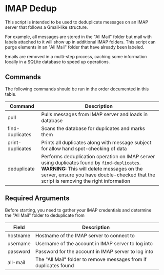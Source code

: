 # IMAP Dedup
This script is intended to be used to deduplicate messages on an IMAP server that follows a Gmail-like structure.

For example, all messages are stored in the "All Mail" folder but mail with labels attached to it will show
up in additional IMAP folders.  This script can purge elements in an "All Mail" folder that have already been
labeled.

Emails are removed in a multi-step process, caching some information locally in a SQLite database to speed up
operations.

## Commands
The following commands should be run in the order documented in this table.

| Command               | Description |
| --------------------- | ----------- |
| pull                  | Pulls messages from IMAP server and loads in database |
| find-duplicates       | Scans the database for duplicates and marks them |
| print-duplicates      | Prints all duplicates along with message subject for allow hand spot-checking of data
| deduplicate           | Performs deduplication operation on IMAP server using duplicates found by `find-duplicates`. **WARNING:** This will delete messages on the server, ensure you have double-checked that the script is removing the right information

## Required Arguments
Before starting, you need to gather your IMAP credentials and determine the "All Mail" folder to deduplicate from

| Field                 | Description |
| --------------------- | ----------- |
| hostname              | Hostname of the IMAP server to connect to |
| username              | Username of the account in IMAP server to log into |
| password              | Password for the account in IMAP server to log into |
| all-mail              | The "All Mail" folder to remove messages from if duplicates found |